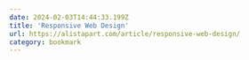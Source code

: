 ```yaml
---
date: 2024-02-03T14:44:33.199Z
title: 'Responsive Web Design'
url: https://alistapart.com/article/responsive-web-design/
category: bookmark
---
```

